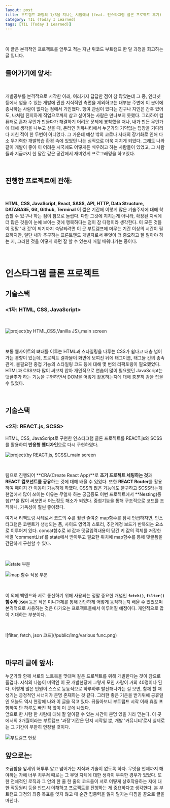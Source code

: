 ```yaml
---
layout: post
title: 부트캠프 과정의 1/3을 지나는 시점에서 (feat. 인스타그램 클론 프로젝트 후기)
category: TIL (Today I Learned)
tags: [TIL (Today I Learned)]
---
```


<br>

이 글은 본격적인 프로젝트를 앞두고 적는 지난 위코드 부트캠프 한 달 과정을 회고하는 글 입니다.

## 들어가기에 앞서:

<br>

개발공부를 본격적으로 시작한 이래, 여러가지 답답한 점이 참 많았는데 그 중, 인터넷 등에서 얻을 수 있는 개발에 관한 지식적인 측면을 제외하고는
대부분 주변에 이 분야에 종사하는 사람이 없다는 점에서 기인했다. 행여 관심이 있다는 친구나 지인은 간혹 있어도, 나처럼 진지하게 직업으로까지 삼고 싶어하는 사람은 만나보지 못했다. 그리하여 컴퓨터로 혼자 무언가 만들다가 해결하기 어려운 문제에 봉착했을 때나, 내가 만든 무언가에 대해 생각을 나누고 싶을 때, 온라인 커뮤니티에서 누군가의 기약없는 답장을 기다리다 지친 적이 한 두번이 아니었다. 그 가운데 예상 밖의 코로나 사태의 장기화로 인해 다소 무기력한 개발학습 환경 속에 있었던 나는 심적으로 더욱 지치게 되었다. 그래도 나와 같이 개발이 좋아 이 어려운 시국에도 어떻게든 배우려고 하는 사람들이 있었고, 그 사람들과 지금까지 한 달간 같은 공간에서 재미있게 프로그래밍을 하고있다.

<br>

## 진행한 프로젝트에 관해:

<br>

**HTML, CSS, JavaScript, React, SASS, API, HTTP, Data Structure, DATABASE, Git, Github, Terminal** 이 짧은 기간에 이렇게 많은 기술주제에 대해 학습할 수 있구나 하는 점이 참으로 놀랍다. 다만 그것에 지치는게 아니라, 확장된 지식에 더 많은 것들이 눈에 보이는 것에 행복하다는 점이 참 다행이라 생각한다. 이 모든 것들이 정말 '내 것'이 되기까지 숙달되려면 이 곳 부트캠프에 머무는 기간 이상의 시간이 필요하지만, 일단 내가 추구하는 프론트엔드 개발자로서 무엇이 더 중요하고 잘 알아야 하는 지, 그러한 것을 어떻게 하면 잘 할 수 있는지 매일 배워나가는 중이다.

<br>

# **인스타그램 클론 프로젝트**

## 기술스택

### **<1차: HTML, CSS, JavaScript>**

<br>

![project(by HTML,CSS,Vanilla JS)_main screen](/public/img/main_JS.png)

<br>

보통 웹사이트의 뼈대를 이루는 HTML과 스타일링을 다루는 CSS가 쉽다고 대충 넘어가는 경향이 있는데, 프로젝트 결과물이 화면에 보여진 뒤에 태그이름, 태그들 간의 종속관계, 불필요한 중첩 기능의 스타일링 코드 등에 대해 몇 번의 리팩토링이 필요했었다. HTML과 CSS보다 많이 써보지 않아 개인적으로 연습이 많이 필요했던 JavaScript는 댓글추가 하는 기능을 구현하면서 DOM을 어떻게 활용하는지에 대해 충분히 감을 잡을 수 있었다.

<br>

## 기술스택

### **<2차: REACT.js, SCSS>**

HTML, CSS, JavaScript로 구현한 인스타그램 클론 프로젝트를 REACT.js와 SCSS를 활용하여 **반응형 웹디자인**으로 다시 구현하였다.

![project(by REACT.js, SCSS)_main screen](/public/img/main_react.gif)

<br>

팀으로 진행되어 **CRA(Create React App)**로 **초기 프로젝트 세팅하는 것**과 **REACT 컴포넌트를 공유**하는 것에 대해 배울 수 있었다. 또한 **REACT Router**를 활용하여 페이지 간 이동이 가능하게 하였다. CSS의 많은 기능에도 불구하고 SCSS라는게 현업에서 많이 쓰이는 이유는 무얼까 하는 궁금증도 이번 프로젝트에서 **Nesting(중첩)**을 많이 써보면서 어느정도 해소가 되었다. 중첩기능을 통해 구조적으로 코드를 조직하니, 가독성이 훨씬 좋아졌다.

여기서 리팩토링 사례로서 코드의 수를 훨씬 줄여준 map함수를 잠시 언급하자면, 인스타그램은 코멘트가 생성되는 폼, 사이드 영역의 스토리, 추천계정 보드가 반복되는 요소로 이루어져 있다.
concat함수로 id 값과 댓글입력내용이 담긴 키 값의 객체를 저장한 배열 'commentList'를 state에서 받아두고 필요한 위치에 map함수를 통해 댓글폼을 간단하게 구현할 수 있다.

<br>

![state 부분](/public/img/state.png)

![map 함수 적용 부분](/public/img/map.png)

<br>

이 외에 백엔드와 서로 통신하기 위해 사용되는 정말 중요한 개념인 **`fetch()`, `filter()` 함수와 `JSON`** 등은 작은 미니과제를 통해 간단하게 어떻게 동작하는지 배울 수 있었으며 본격적으로 사용하는 것은 다가오는 프로젝트들에서 이루어질 예정이다. 개인적으로 많이 기대하는 부분이다.

<br>

![filter, fetch, json 코드](/public/img/various func.png)

<br>

## 마무리 글에 앞서:

누군가와 함께 서로의 노트북을 맞대며 같은 프로젝트를 위해 개발한다는 것이 참으로 즐겁다. 지식의 나눔이 미덕인 이 곳 개발현장에 그렇게 모인 사람이 거의 40명이나 된다. 이렇게 많은 인원이 스스로 능동적으로 하루하루 발전해나가는 걸 보면, 함께 할 때 생기는 긍정적인 시너지가 분명 존재하는 것 같다. 그러한 좋은 기운을 받기위해 공휴일인 오늘도 역시 현장에 나와 이 글을 적고 있다. 뒤돌아보니 부트캠프 시작 이래 휴일 포함하여 단 하루도 빠진 적 없이 이 곳에 나왔다. <br/>앞으로 한 사람 한 사람에 대해 잘 알아갈 수 있는 시간이 분명 있을 거라 믿는다. 이 곳에서의 3개월이라는 부트캠프 '과정'기간은 단지 시작일 뿐, 개발 '커뮤니티'로서 실제로는 그 기간이 무한히 연장될 것이다.

![부트캠프 현장](/public/img/bootcamp.jpeg)

## 앞으로는:

조급함을 앞세워 허투루 알고 넘어가는 지식과 기술이 없도록 하자. 무엇을 언제까지 해야하는 가에 너무 치우쳐 때로는 그 무엇 자체에 대한 생각이 부족한 경우가 있었다. 또한 전체적인 로직과 그 안의 한 줄 한 줄의 코드들이 서로 어떻게 상호작용하는 지에 대한 작동원리 등을 반드시 이해하고 프로젝트를 진행하는 게 중요하다고 생각한다. 본 부트캠프 과정의 최종 목표를 잊지 않고 매 순간 집중력을 잃지 말자는 다짐을 끝으로 글을 마친다.
